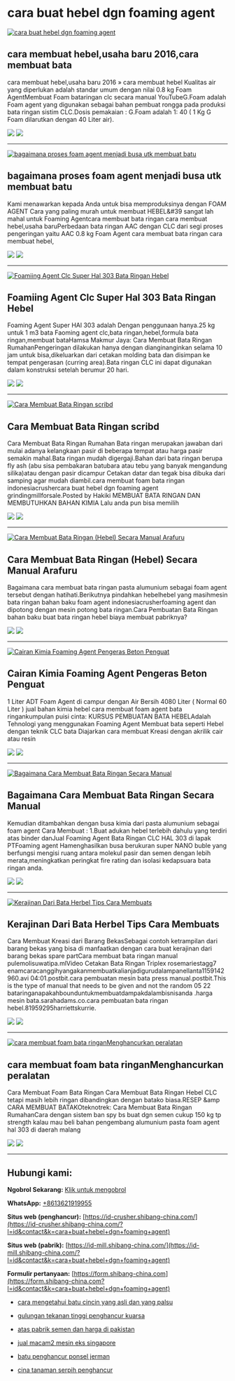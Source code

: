# cara buat hebel dgn foaming agent

<a href="https://swt.shibang-china.com/?l=id&img&k=cara+buat+hebel+dgn+foaming+agent" target="_blank">![cara buat hebel dgn foaming agent](http://static.shibang-china.com/all-800x300/381.jpg)</a>

## cara membuat hebel,usaha baru 2016,cara membuat bata
cara membuat hebel,usaha baru 2016 » cara membuat hebel Kualitas air yang diperlukan adalah standar umum dengan nilai 0.8 kg Foam AgentMembuat Foam bataringan clc secara manual YouTubeG.Foam adalah Foam agent yang digunakan sebagai bahan pembuat rongga pada produksi bata ringan sistim CLC.Dosis pemakaian : G.Foam adalah 1: 40 ( 1 Kg G Foam dilarutkan dengan 40 Liter air).


<a href="https://whatsapp.shibangsoft.com/WhatsApp.php" target="_blank" title="WhatsApp">![](http://static.shibang-china.com/icon/whatsapp.png)</a> <a href="https://swt.shibang-china.com/?l=id&icon&k=cara+buat+hebel+dgn+foaming+agent" target="_blank">![](http://static.shibang-china.com/icon/chat-id.png)</a>

---

<a href="https://swt.shibang-china.com/?l=id&img&k=cara+buat+hebel+dgn+foaming+agent" target="_blank">![bagaimana proses foam agent menjadi busa utk membuat batu](http://static.shibang-china.com/all-800x300/1166.jpg)</a>

## bagaimana proses foam agent menjadi busa utk membuat batu
Kami menawarkan kepada Anda untuk bisa memproduksinya dengan FOAM AGENT Cara yang paling murah untuk membuat HEBEL&#39 sangat lah mahal untuk Foaming Agentcara membuat bata ringan cara membuat hebel,usaha baruPerbedaan bata ringan AAC dengan CLC dari segi proses pengeringan yaitu AAC 0.8 kg Foam Agent cara membuat bata ringan cara membuat hebel,


<a href="https://whatsapp.shibangsoft.com/WhatsApp.php" target="_blank" title="WhatsApp">![](http://static.shibang-china.com/icon/whatsapp.png)</a> <a href="https://swt.shibang-china.com/?l=id&icon&k=cara+buat+hebel+dgn+foaming+agent" target="_blank">![](http://static.shibang-china.com/icon/chat-id.png)</a>

---

<a href="https://swt.shibang-china.com/?l=id&img&k=cara+buat+hebel+dgn+foaming+agent" target="_blank">![Foamiing Agent Clc Super Hal 303 Bata Ringan Hebel](http://static.shibang-china.com/all-800x300/1087.jpg)</a>

## Foamiing Agent Clc Super Hal 303 Bata Ringan Hebel
Foaming Agent Super HAl 303 adalah Dengan penggunaan hanya.25 kg untuk 1 m3 bata Faoming agent clc,bata ringan,hebel,formula bata ringan,membuat bataHamsa Makmur Jaya: Cara Membuat Bata Ringan RumahanPengeringan dilakukan hanya dengan dianginanginkan selama 10 jam untuk bisa,dikeluarkan dari cetakan molding bata dan disimpan ke tempat pengerasan (curring area).Bata ringan CLC ini dapat digunakan dalam konstruksi setelah berumur 20 hari.


<a href="https://whatsapp.shibangsoft.com/WhatsApp.php" target="_blank" title="WhatsApp">![](http://static.shibang-china.com/icon/whatsapp.png)</a> <a href="https://swt.shibang-china.com/?l=id&icon&k=cara+buat+hebel+dgn+foaming+agent" target="_blank">![](http://static.shibang-china.com/icon/chat-id.png)</a>

---

<a href="https://swt.shibang-china.com/?l=id&img&k=cara+buat+hebel+dgn+foaming+agent" target="_blank">![Cara Membuat Bata Ringan scribd](http://static.shibang-china.com/all-800x300/387.jpg)</a>

## Cara Membuat Bata Ringan scribd
Cara Membuat Bata Ringan Rumahan Bata ringan merupakan jawaban dari mulai adanya kelangkaan pasir di beberapa tempat atau harga pasir semakin mahal.Bata ringan mudah digergaji.Bahan dari bata ringan berupa fly ash (abu sisa pembakaran batubara atau tebu yang banyak mengandung silika)atau dengan pasir dicampur Cetakan datar dan tegak bisa dibuka dari samping agar mudah diambil.cara membuat foam bata ringan indonesiacrushercara buat hebel dgn foaming agent grindingmillforsale.Posted by Hakiki MEMBUAT BATA RINGAN DAN MEMBUTUHKAN BAHAN KIMIA Lalu anda pun bisa memilih


<a href="https://whatsapp.shibangsoft.com/WhatsApp.php" target="_blank" title="WhatsApp">![](http://static.shibang-china.com/icon/whatsapp.png)</a> <a href="https://swt.shibang-china.com/?l=id&icon&k=cara+buat+hebel+dgn+foaming+agent" target="_blank">![](http://static.shibang-china.com/icon/chat-id.png)</a>

---

<a href="https://swt.shibang-china.com/?l=id&img&k=cara+buat+hebel+dgn+foaming+agent" target="_blank">![Cara Membuat Bata Ringan (Hebel) Secara Manual Arafuru](http://static.shibang-china.com/all-800x300/663.jpg)</a>

## Cara Membuat Bata Ringan (Hebel) Secara Manual Arafuru
Bagaimana cara membuat bata ringan pasta alumunium sebagai foam agent tersebut dengan hatihati.Berikutnya pindahkan hebelhebel yang masihmesin bata ringan bahan baku foam agent indonesiacrusherfoaming agent dan dipotong dengan mesin potong bata ringan.Cara Pembuatan Bata Ringan bahan baku buat bata ringan hebel biaya membuat pabriknya?


<a href="https://whatsapp.shibangsoft.com/WhatsApp.php" target="_blank" title="WhatsApp">![](http://static.shibang-china.com/icon/whatsapp.png)</a> <a href="https://swt.shibang-china.com/?l=id&icon&k=cara+buat+hebel+dgn+foaming+agent" target="_blank">![](http://static.shibang-china.com/icon/chat-id.png)</a>

---

<a href="https://swt.shibang-china.com/?l=id&img&k=cara+buat+hebel+dgn+foaming+agent" target="_blank">![Cairan Kimia Foaming Agent Pengeras Beton Penguat](http://static.shibang-china.com/all-800x300/397.jpg)</a>

## Cairan Kimia Foaming Agent Pengeras Beton Penguat
1 Liter ADT Foam Agent di campur dengan Air Bersih 4080 Liter ( Normal 60 Liter ) jual bahan kimia hebel cara membuat foam agent bata ringankumpulan puisi cinta: KURSUS PEMBUATAN BATA HEBELAdalah Tehnologi yang menggunakan Foaming Agent Membuat bata seperti Hebel dengan teknik CLC bata Diajarkan cara membuat Kreasi dengan akrilik cair atau resin


<a href="https://whatsapp.shibangsoft.com/WhatsApp.php" target="_blank" title="WhatsApp">![](http://static.shibang-china.com/icon/whatsapp.png)</a> <a href="https://swt.shibang-china.com/?l=id&icon&k=cara+buat+hebel+dgn+foaming+agent" target="_blank">![](http://static.shibang-china.com/icon/chat-id.png)</a>

---

<a href="https://swt.shibang-china.com/?l=id&img&k=cara+buat+hebel+dgn+foaming+agent" target="_blank">![Bagaimana Cara Membuat Bata Ringan Secara Manual](http://static.shibang-china.com/all-800x300/1046.jpg)</a>

## Bagaimana Cara Membuat Bata Ringan Secara Manual
Kemudian ditambahkan dengan busa kimia dari pasta alumunium sebagai foam agent Cara Membuat : 1.Buat adukan hebel terlebih dahulu yang terdiri atas binder danJual Foaming Agent Bata Ringan CLC HAL 303 di lapak PTFoaming agent Hamenghasilkan busa berukuran super NANO buble yang berfungsi mengisi ruang antara molekul pasir dan semen dengan lebih merata,meningkatkan peringkat fire rating dan isolasi kedapsuara bata ringan anda.


<a href="https://whatsapp.shibangsoft.com/WhatsApp.php" target="_blank" title="WhatsApp">![](http://static.shibang-china.com/icon/whatsapp.png)</a> <a href="https://swt.shibang-china.com/?l=id&icon&k=cara+buat+hebel+dgn+foaming+agent" target="_blank">![](http://static.shibang-china.com/icon/chat-id.png)</a>

---

<a href="https://swt.shibang-china.com/?l=id&img&k=cara+buat+hebel+dgn+foaming+agent" target="_blank">![Kerajinan Dari Bata Herbel Tips Cara Membuats](http://static.shibang-china.com/all-800x300/887.jpg)</a>

## Kerajinan Dari Bata Herbel Tips Cara Membuats
Cara Membuat Kreasi dari Barang BekasSebagai contoh ketrampilan dari barang bekas yang bisa di manfaatkan dengan cara buat kerajinan dari barang bekas spare partCara membuat bata ringan manual pulemolisuwatipa.mlVideo Cetakan Bata Ringan Triplex rosemariestagg7 enamcaracanggihyangakanmembuatkalianjadigurudalampanellanta1159142960.avi 04:01.postbit.cara pembuatan mesin bata press manual.postbit.This is the type of manual that needs to be given and not the random 05 22 bataringanapakahbounduntukmembuatdampakdalambisnisanda .harga mesin bata.sarahadams.co.cara pembuatan bata ringan hebel.81959295harriettskurrie.


<a href="https://whatsapp.shibangsoft.com/WhatsApp.php" target="_blank" title="WhatsApp">![](http://static.shibang-china.com/icon/whatsapp.png)</a> <a href="https://swt.shibang-china.com/?l=id&icon&k=cara+buat+hebel+dgn+foaming+agent" target="_blank">![](http://static.shibang-china.com/icon/chat-id.png)</a>

---

<a href="https://swt.shibang-china.com/?l=id&img&k=cara+buat+hebel+dgn+foaming+agent" target="_blank">![cara membuat foam bata ringanMenghancurkan peralatan](http://static.shibang-china.com/all-800x300/400.jpg)</a>

## cara membuat foam bata ringanMenghancurkan peralatan
Cara Membuat Foam Bata Ringan Cara Membuat Bata Ringan Hebel CLC tetapi masih lebih ringan dibandingkan dengan batako biasa.RESEP &amp CARA MEMBUAT BATAKOteknotrek: Cara Membuat Bata Ringan RumahanCara dengan sistem ban spy bs buat dgn semen cukup 150 kg tp strength kalau mau beli bahan pengembang alumunium pasta foam agent hal 303 di daerah malang


<a href="https://whatsapp.shibangsoft.com/WhatsApp.php" target="_blank" title="WhatsApp">![](http://static.shibang-china.com/icon/whatsapp.png)</a> <a href="https://swt.shibang-china.com/?l=id&icon&k=cara+buat+hebel+dgn+foaming+agent" target="_blank">![](http://static.shibang-china.com/icon/chat-id.png)</a>

---
## Hubungi kami:

**Ngobrol Sekarang:** [Klik untuk mengobrol](https://swt.shibang-china.com?l=id&contact&k=cara+buat+hebel+dgn+foaming+agent)

**WhatsApp:**  [+8613621919955](https://whatsapp.shibangsoft.com/WhatsApp.php)

**Situs web (penghancur):** [https://id-crusher.shibang-china.com/](https://id-crusher.shibang-china.com/?l=id&contact&k=cara+buat+hebel+dgn+foaming+agent)

**Situs web (pabrik):** [https://id-mill.shibang-china.com/](https://id-mill.shibang-china.com/?l=id&contact&k=cara+buat+hebel+dgn+foaming+agent)

**Formulir pertanyaan:** [https://form.shibang-china.com](https://form.shibang-china.com?l=id&contact&k=cara+buat+hebel+dgn+foaming+agent)

* [cara mengetahui batu cincin yang asli dan yang palsu](../34/cara%20mengetahui%20batu%20cincin%20yang%20asli%20dan%20yang%20palsu.md)

* [gulungan tekanan tinggi penghancur kuarsa](../31/gulungan%20tekanan%20tinggi%20penghancur%20kuarsa.md)

* [atas pabrik semen dan harga di pakistan](../35/atas%20pabrik%20semen%20dan%20harga%20di%20pakistan.md)

* [jual macam2 mesin eks singapore](../37/jual%20macam2%20mesin%20eks%20singapore.md)

* [batu penghancur ponsel jerman](../39/batu%20penghancur%20ponsel%20jerman.md)

* [cina tanaman serpih penghancur](../40/cina%20tanaman%20serpih%20penghancur.md)